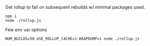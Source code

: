 Get rollup to fail on subsequent rebuilds w/ minimal packages used.

```
npm i
node ./rollup.js
```

Few env var options

```
NUM_BUILDS=50 USE_ROLLUP_CACHE=1 HEAPDUMP=1 node ./rollup.js
```
